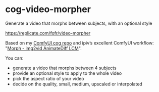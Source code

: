 # cog-video-morpher

Generate a video that morphs between subjects, with an optional style

https://replicate.com/fofr/video-morpher

Based on my [ComfyUI cog repo](https://github.com/fofr/cog-comfyui) and ipiv’s excellent ComfyUI workflow: "[Morph - img2vid AnimateDiff LCM](https://civitai.com/models/372584/ipivs-morph-img2vid-animatediff-lcm)".

You can:

- generate a video that morphs between 4 subjects
- provide an optional style to apply to the whole video
- pick the aspect ratio of your video
- decide on the quality, small, medium, upscaled or interpolated
